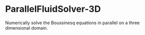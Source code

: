 # ParallelFluidSolver-3D
Numerically solve the Boussinesq equations in parallel on a three dimensional domain.
